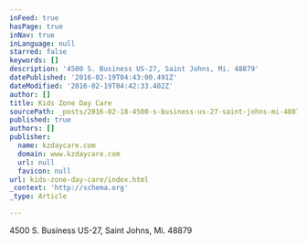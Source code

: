 ```yaml
---
inFeed: true
hasPage: true
inNav: true
inLanguage: null
starred: false
keywords: []
description: '4500 S. Business US-27, Saint Johns, Mi. 48879'
datePublished: '2016-02-19T04:43:00.491Z'
dateModified: '2016-02-19T04:42:33.402Z'
author: []
title: Kids Zone Day Care
sourcePath: _posts/2016-02-18-4500-s-business-us-27-saint-johns-mi-48879.md
published: true
authors: []
publisher:
  name: kzdaycare.com
  domain: www.kzdaycare.com
  url: null
  favicon: null
url: kids-zone-day-care/index.html
_context: 'http://schema.org'
_type: Article

---
```

4500 S. Business US-27, Saint Johns, Mi. 48879